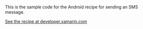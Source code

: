 This is the sample code for the Android recipe for sending an SMS message.

[See the recipe at developer.xamarin.com](http://developer.xamarin.com/recipes/android/networking/sms/send_an_sms)
